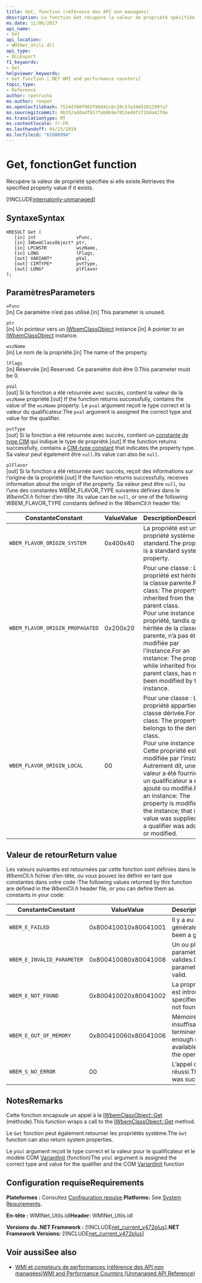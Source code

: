 ```yaml
---
title: Get, fonction (référence des API non managées)
description: La fonction Get récupère la valeur de propriété spécifiée.
ms.date: 11/06/2017
api_name:
- Get
api_location:
- WMINet_Utils.dll
api_type:
- DLLExport
f1_keywords:
- Get
helpviewer_keywords:
- Get function [.NET WMI and performance counters]
topic_type:
- Reference
author: rpetrusha
ms.author: ronpet
ms.openlocfilehash: 7534d760f902f80d42c6c20c57a34d52012997a7
ms.sourcegitcommit: 9b552addadfb57fab0b9e7852ed4f1f1b8a42f8e
ms.translationtype: MT
ms.contentlocale: fr-FR
ms.lasthandoff: 04/23/2019
ms.locfileid: "61608994"
---
```

# <a name="get-function"></a><span data-ttu-id="45d4a-103">Get, fonction</span><span class="sxs-lookup"><span data-stu-id="45d4a-103">Get function</span></span>

<span data-ttu-id="45d4a-104">Récupère la valeur de propriété spécifiée si elle existe.</span><span class="sxs-lookup"><span data-stu-id="45d4a-104">Retrieves the specified property value if it exists.</span></span>

[!INCLUDE[internalonly-unmanaged](../../../../includes/internalonly-unmanaged.md)]

## <a name="syntax"></a><span data-ttu-id="45d4a-105">Syntaxe</span><span class="sxs-lookup"><span data-stu-id="45d4a-105">Syntax</span></span>

```
HRESULT Get (
   [in] int               vFunc, 
   [in] IWbemClassObject* ptr, 
   [in] LPCWSTR           wszName,
   [in] LONG              lFlags,
   [out] VARIANT*         pVal,
   [out] CIMTYPE*         pvtType,
   [out] LONG*            plFlavor
); 
```

## <a name="parameters"></a><span data-ttu-id="45d4a-106">Paramètres</span><span class="sxs-lookup"><span data-stu-id="45d4a-106">Parameters</span></span>

`vFunc`\
<span data-ttu-id="45d4a-107">[in] Ce paramètre n’est pas utilisé.</span><span class="sxs-lookup"><span data-stu-id="45d4a-107">[in] This parameter is unused.</span></span>

`ptr`\
<span data-ttu-id="45d4a-108">[in] Un pointeur vers un [IWbemClassObject](/windows/desktop/api/wbemcli/nn-wbemcli-iwbemclassobject) instance.</span><span class="sxs-lookup"><span data-stu-id="45d4a-108">[in] A pointer to an [IWbemClassObject](/windows/desktop/api/wbemcli/nn-wbemcli-iwbemclassobject) instance.</span></span>

`wszName`\
<span data-ttu-id="45d4a-109">[in] Le nom de la propriété.</span><span class="sxs-lookup"><span data-stu-id="45d4a-109">[in] The name of the property.</span></span>

`lFlags`\
<span data-ttu-id="45d4a-110">[in] Réservée.</span><span class="sxs-lookup"><span data-stu-id="45d4a-110">[in] Reserved.</span></span> <span data-ttu-id="45d4a-111">Ce paramètre doit être 0.</span><span class="sxs-lookup"><span data-stu-id="45d4a-111">This parameter must be 0.</span></span>

`pVal`\
<span data-ttu-id="45d4a-112">[out] Si la fonction a été retournée avec succès, contient la valeur de la `wszName` propriété.</span><span class="sxs-lookup"><span data-stu-id="45d4a-112">[out] If the function returns successfully, contains the value of the `wszName` property.</span></span> <span data-ttu-id="45d4a-113">Le `pval` argument reçoit le type correct et la valeur du qualificateur.</span><span class="sxs-lookup"><span data-stu-id="45d4a-113">The `pval` argument is assigned the correct type and value for the qualifier.</span></span>

`pvtType`\
<span data-ttu-id="45d4a-114">[out] Si la fonction a été retournée avec succès, contient un [constante de type CIM](/windows/desktop/api/wbemcli/ne-wbemcli-tag_cimtype_enumeration) qui indique le type de propriété.</span><span class="sxs-lookup"><span data-stu-id="45d4a-114">[out] If the function returns successfully, contains a [CIM-type constant](/windows/desktop/api/wbemcli/ne-wbemcli-tag_cimtype_enumeration) that indicates the property type.</span></span> <span data-ttu-id="45d4a-115">Sa valeur peut également être `null`.</span><span class="sxs-lookup"><span data-stu-id="45d4a-115">Its value can also be `null`.</span></span> 

`plFlavor`\
<span data-ttu-id="45d4a-116">[out] Si la fonction a été retournée avec succès, reçoit des informations sur l’origine de la propriété.</span><span class="sxs-lookup"><span data-stu-id="45d4a-116">[out] If the function returns successfully, receives information about the origin of the property.</span></span> <span data-ttu-id="45d4a-117">Sa valeur peut être `null`, ou l’une des constantes WBEM_FLAVOR_TYPE suivantes définies dans le *WbemCli.h* fichier d’en-tête :</span><span class="sxs-lookup"><span data-stu-id="45d4a-117">Its value can be `null`, or one of the following WBEM_FLAVOR_TYPE constants defined in the *WbemCli.h* header file:</span></span> 

|<span data-ttu-id="45d4a-118">Constante</span><span class="sxs-lookup"><span data-stu-id="45d4a-118">Constant</span></span>  |<span data-ttu-id="45d4a-119">Value</span><span class="sxs-lookup"><span data-stu-id="45d4a-119">Value</span></span>  |<span data-ttu-id="45d4a-120">Description</span><span class="sxs-lookup"><span data-stu-id="45d4a-120">Description</span></span>  |
|---------|---------|---------|
| `WBEM_FLAVOR_ORIGIN_SYSTEM` | <span data-ttu-id="45d4a-121">0x40</span><span class="sxs-lookup"><span data-stu-id="45d4a-121">0x40</span></span> | <span data-ttu-id="45d4a-122">La propriété est une propriété système standard.</span><span class="sxs-lookup"><span data-stu-id="45d4a-122">The property is a standard system property.</span></span> |
| `WBEM_FLAVOR_ORIGIN_PROPAGATED` | <span data-ttu-id="45d4a-123">0x20</span><span class="sxs-lookup"><span data-stu-id="45d4a-123">0x20</span></span> | <span data-ttu-id="45d4a-124">Pour une classe : La propriété est héritée de la classe parente.</span><span class="sxs-lookup"><span data-stu-id="45d4a-124">For a class: The property is inherited from the parent class.</span></span> <br> <span data-ttu-id="45d4a-125">Pour une instance : La propriété, tandis que héritée de la classe parente, n’a pas été modifiée par l’instance.</span><span class="sxs-lookup"><span data-stu-id="45d4a-125">For an instance: The property, while inherited from the parent class, has not been modified by the instance.</span></span>  |
| `WBEM_FLAVOR_ORIGIN_LOCAL` | <span data-ttu-id="45d4a-126">0</span><span class="sxs-lookup"><span data-stu-id="45d4a-126">0</span></span> | <span data-ttu-id="45d4a-127">Pour une classe : La propriété appartient à la classe dérivée.</span><span class="sxs-lookup"><span data-stu-id="45d4a-127">For a class: The property belongs to the derived class.</span></span> <br> <span data-ttu-id="45d4a-128">Pour une instance : Cette propriété est modifiée par l’instance ; Autrement dit, une valeur a été fournie, ou un qualificateur a été ajouté ou modifié.</span><span class="sxs-lookup"><span data-stu-id="45d4a-128">For an instance: The property is modified by the instance; that is, a value was supplied, or a qualifier was added or modified.</span></span> |

## <a name="return-value"></a><span data-ttu-id="45d4a-129">Valeur de retour</span><span class="sxs-lookup"><span data-stu-id="45d4a-129">Return value</span></span>

<span data-ttu-id="45d4a-130">Les valeurs suivantes est retournées par cette fonction sont définies dans le *WbemCli.h* fichier d’en-tête, ou vous pouvez les définir en tant que constantes dans votre code :</span><span class="sxs-lookup"><span data-stu-id="45d4a-130">The following values returned by this function are defined in the *WbemCli.h* header file, or you can define them as constants in your code:</span></span>

|<span data-ttu-id="45d4a-131">Constante</span><span class="sxs-lookup"><span data-stu-id="45d4a-131">Constant</span></span>  |<span data-ttu-id="45d4a-132">Value</span><span class="sxs-lookup"><span data-stu-id="45d4a-132">Value</span></span>  |<span data-ttu-id="45d4a-133">Description</span><span class="sxs-lookup"><span data-stu-id="45d4a-133">Description</span></span>  |
|---------|---------|---------|
|`WBEM_E_FAILED` | <span data-ttu-id="45d4a-134">0x80041001</span><span class="sxs-lookup"><span data-stu-id="45d4a-134">0x80041001</span></span> | <span data-ttu-id="45d4a-135">Il y a eu une défaillance générale.</span><span class="sxs-lookup"><span data-stu-id="45d4a-135">There has been a general failure.</span></span> |
|`WBEM_E_INVALID_PARAMETER` | <span data-ttu-id="45d4a-136">0x80041008</span><span class="sxs-lookup"><span data-stu-id="45d4a-136">0x80041008</span></span> | <span data-ttu-id="45d4a-137">Un ou plusieurs paramètres ne sont pas valides.</span><span class="sxs-lookup"><span data-stu-id="45d4a-137">One or more parameters are not valid.</span></span> |
|`WBEM_E_NOT_FOUND` | <span data-ttu-id="45d4a-138">0x80041002</span><span class="sxs-lookup"><span data-stu-id="45d4a-138">0x80041002</span></span> | <span data-ttu-id="45d4a-139">La propriété spécifiée est introuvable.</span><span class="sxs-lookup"><span data-stu-id="45d4a-139">The specified property was not found.</span></span> |
|`WBEM_E_OUT_OF_MEMORY` | <span data-ttu-id="45d4a-140">0x80041006</span><span class="sxs-lookup"><span data-stu-id="45d4a-140">0x80041006</span></span> | <span data-ttu-id="45d4a-141">Mémoire est insuffisante pour terminer l’opération.</span><span class="sxs-lookup"><span data-stu-id="45d4a-141">Not enough memory is available to complete the operation.</span></span> |
|`WBEM_S_NO_ERROR` | <span data-ttu-id="45d4a-142">0</span><span class="sxs-lookup"><span data-stu-id="45d4a-142">0</span></span> | <span data-ttu-id="45d4a-143">L’appel de fonction a réussi.</span><span class="sxs-lookup"><span data-stu-id="45d4a-143">The function call was successful.</span></span>  |

## <a name="remarks"></a><span data-ttu-id="45d4a-144">Notes</span><span class="sxs-lookup"><span data-stu-id="45d4a-144">Remarks</span></span>

<span data-ttu-id="45d4a-145">Cette fonction encapsule un appel à la [IWbemClassObject::Get](/windows/desktop/api/wbemcli/nf-wbemcli-iwbemclassobject-get) (méthode).</span><span class="sxs-lookup"><span data-stu-id="45d4a-145">This function wraps a call to the [IWbemClassObject::Get](/windows/desktop/api/wbemcli/nf-wbemcli-iwbemclassobject-get) method.</span></span>

<span data-ttu-id="45d4a-146">Le `Get` fonction peut également retourner les propriétés système.</span><span class="sxs-lookup"><span data-stu-id="45d4a-146">The `Get` function can also return system properties.</span></span>

<span data-ttu-id="45d4a-147">Le `pVal` argument reçoit le type correct et la valeur pour le qualificateur et le modèle COM [VariantInit](https://docs.microsoft.com/previous-versions/windows/desktop/api/oleauto/nf-oleauto-variantinit) (fonction)</span><span class="sxs-lookup"><span data-stu-id="45d4a-147">The `pVal` argument is assigned the correct type and value for the qualifier and the COM [VariantInit](https://docs.microsoft.com/previous-versions/windows/desktop/api/oleauto/nf-oleauto-variantinit) function</span></span>

## <a name="requirements"></a><span data-ttu-id="45d4a-148">Configuration requise</span><span class="sxs-lookup"><span data-stu-id="45d4a-148">Requirements</span></span>

 <span data-ttu-id="45d4a-149">**Plateformes :** Consultez [Configuration requise](../../../../docs/framework/get-started/system-requirements.md).</span><span class="sxs-lookup"><span data-stu-id="45d4a-149">**Platforms:** See [System Requirements](../../../../docs/framework/get-started/system-requirements.md).</span></span>

 <span data-ttu-id="45d4a-150">**En-tête :** WMINet_Utils.idl</span><span class="sxs-lookup"><span data-stu-id="45d4a-150">**Header:** WMINet_Utils.idl</span></span>

 <span data-ttu-id="45d4a-151">**Versions du .NET Framework :** [!INCLUDE[net_current_v472plus](../../../../includes/net-current-v472plus.md)]</span><span class="sxs-lookup"><span data-stu-id="45d4a-151">**.NET Framework Versions:** [!INCLUDE[net_current_v472plus](../../../../includes/net-current-v472plus.md)]</span></span>

## <a name="see-also"></a><span data-ttu-id="45d4a-152">Voir aussi</span><span class="sxs-lookup"><span data-stu-id="45d4a-152">See also</span></span>

- [<span data-ttu-id="45d4a-153">WMI et compteurs de performances (référence des API non managées)</span><span class="sxs-lookup"><span data-stu-id="45d4a-153">WMI and Performance Counters (Unmanaged API Reference)</span></span>](index.md)